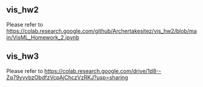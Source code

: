 ## vis_hw2
Please refer to https://colab.research.google.com/github/Archertakesitez/vis_hw2/blob/main/VisML_Homework_2.ipynb
## vis_hw3
Please refer to https://colab.research.google.com/drive/1d8--Zq79yvvbzObdfzVcpAjChczVzRKJ?usp=sharing
